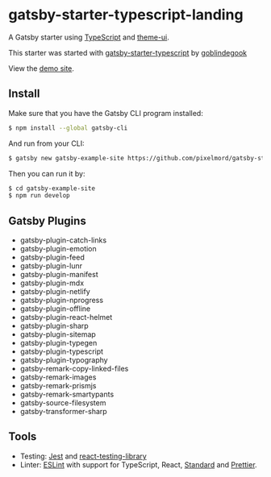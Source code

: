 # gatsby-starter-typescript-landing

A Gatsby starter using [TypeScript](https://www.typescriptlang.org) and [theme-ui](https://theme-ui.com).

This starter was started with [gatsby-starter-typescript](https://github.com/goblindegook/gatsby-starter-typescript) by [goblindegook](https://github.com/goblindegook)

View the [demo site](https://gatsby-starter-typescript-landing.netlify.com).

## Install

Make sure that you have the Gatsby CLI program installed:

```sh
$ npm install --global gatsby-cli
```

And run from your CLI:

```sh
$ gatsby new gatsby-example-site https://github.com/pixelmord/gatsby-starter-typescript-landing
```

Then you can run it by:

```sh
$ cd gatsby-example-site
$ npm run develop
```

## Gatsby Plugins

- gatsby-plugin-catch-links
- gatsby-plugin-emotion
- gatsby-plugin-feed
- gatsby-plugin-lunr
- gatsby-plugin-manifest
- gatsby-plugin-mdx
- gatsby-plugin-netlify
- gatsby-plugin-nprogress
- gatsby-plugin-offline
- gatsby-plugin-react-helmet
- gatsby-plugin-sharp
- gatsby-plugin-sitemap
- gatsby-plugin-typegen
- gatsby-plugin-typescript
- gatsby-plugin-typography
- gatsby-remark-copy-linked-files
- gatsby-remark-images
- gatsby-remark-prismjs
- gatsby-remark-smartypants
- gatsby-source-filesystem
- gatsby-transformer-sharp

## Tools

- Testing: [Jest](https://jestjs.io) and [react-testing-library](https://github.com/testing-library/react-testing-library)
- Linter: [ESLint](https://eslint.org) with support for TypeScript, React, [Standard](https://standardjs.com) and [Prettier](https://prettier.io).
